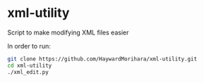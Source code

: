 # xml-utility
Script to make modifying XML files easier

In order to run:
```sh
git clone https://github.com/HaywardMorihara/xml-utility.git
cd xml-utility
./xml_edit.py
```

